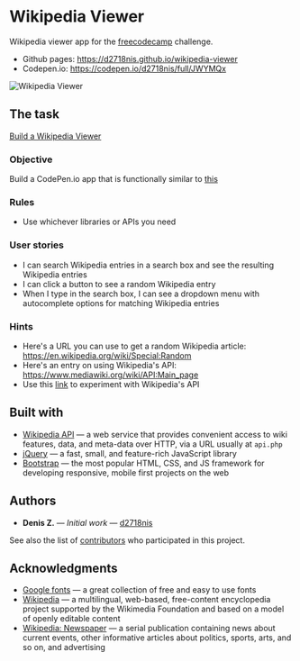 Wikipedia Viewer
==========
Wikipedia viewer app for the [freecodecamp](https://www.freecodecamp.com) challenge.
* Github pages: https://d2718nis.github.io/wikipedia-viewer
* Codepen.io: https://codepen.io/d2718nis/full/JWYMQx

![Wikipedia Viewer](https://d2718nis.github.io/img/portfolio4.png "Wikipedia Viewer")


The task
----------
[Build a Wikipedia Viewer](https://www.freecodecamp.com/challenges/build-a-wikipedia-viewer)

### Objective
Build a CodePen.io app that is functionally similar to [this](https://codepen.io/FreeCodeCamp/full/wGqEga)

### Rules
* Use whichever libraries or APIs you need

### User stories
* I can search Wikipedia entries in a search box and see the resulting Wikipedia entries
* I can click a button to see a random Wikipedia entry
* When I type in the search box, I can see a dropdown menu with autocomplete options for matching Wikipedia entries

### Hints
* Here's a URL you can use to get a random Wikipedia article: https://en.wikipedia.org/wiki/Special:Random
* Here's an entry on using Wikipedia's API: https://www.mediawiki.org/wiki/API:Main_page
* Use this 
  [link](https://en.wikipedia.org/wiki/Special:ApiSandbox#action=query&titles=Main%20Page&prop=revisions&rvprop=content&format=jsonfm) 
  to experiment with Wikipedia's API


Built with
----------
* [Wikipedia API](https://www.mediawiki.org/wiki/API:Main_page) &#8212; a web service that provides convenient 
  access to wiki features, data, and meta-data over HTTP, via a URL usually at `api.php`
* [jQuery](https://jquery.com) &#8212; a fast, small, and feature-rich JavaScript library
* [Bootstrap](http://getbootstrap.com) &#8212; the most popular HTML, CSS, and JS framework for developing
  responsive, mobile first projects on the web


Authors
----------
* **Denis Z.** &#8212; *Initial work* &#8212; [d2718nis](https://github.com/d2718nis)

See also the list of [contributors](https://github.com/d2718nis/wikipedia-viewer/contributors)
who participated in this project.


Acknowledgments
----------
* [Google fonts](https://fonts.google.com) &#8212; a great collection of free and easy to use fonts
* [Wikipedia](https://www.wikipedia.org) &#8212; a multilingual, web-based, free-content encyclopedia 
  project supported by the Wikimedia Foundation and based on a model of openly editable content
* [Wikipedia: Newspaper](https://en.wikipedia.org/wiki/Newspaper) &#8212; a serial publication containing 
  news about current events, other informative articles about politics, sports, arts, and so on, and advertising

